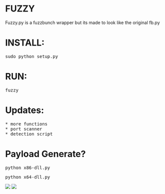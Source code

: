 # FUZZY
Fuzzy.py is a fuzzbunch wrapper but its made to look like the original fb.py
<h1>INSTALL:</h1><pre>sudo python setup.py</pre>
<h1>RUN:</h1><pre>fuzzy</pre>
<h1>Updates:</h1><pre>
* more functions
* port scanner
* detection script
</pre>
<h1>Payload Generate?</h1>
<pre>python x86-dll.py</pre>
<pre>python x64-dll.py</pre>
<img src="https://i.imgur.com/KWTyBNZ.png">
<img src="https://i.imgur.com/vQvg1fl.png">
